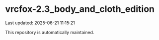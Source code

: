 # vrcfox-2.3_body_and_cloth_edition

Last updated: 2025-06-21 11:15:21

This repository is automatically maintained.
